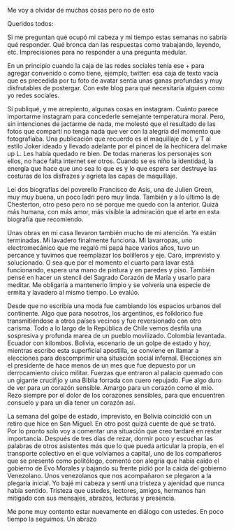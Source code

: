 Me voy a olvidar de muchas cosas pero no de esto

<p>
Queridos todos:
</p>

<p>
Si me preguntan qué ocupó mi cabeza y mi tiempo estas semanas no sabría qué responder. Qué bronca dan las respuestas como <span class="underline">trabajando</span>, <span class="underline">leyendo</span>, etc. Imprecisiones para no responder a una pregunta medular. 
</p>

<p>
En un principio cuando la caja de las redes sociales tenía ese + para agregar convenido o como tiene, ejemplo, twitter: esa caja de texto vacía que es precedida por tu foto de avatar sentía unas ganas profundas y muy disfrutables de postergar. Con este blog para qué necesitaría alguien como yo redes sociales. 
</p>

<p>
Sí publiqué, y me arrepiento, algunas cosas en instagram. Cuánto parece importarme instagram para concederle semejante temperatura moral. Pero, sin intenciones de jactarme de nada, me molestó que el resultado de las fotos que compartí no tenga nada que ver con la alegría del momento que fotografiaba. Una publicación que recuerdo es el maquillaje de L y T al estilo Joker ideado y llevado adelante por el pincel de la hechicera del <span class="underline">make up</span> L. Les había quedado re bien. De todas maneras los personajes son ellos, no hace falta internet ser otros. Cuando se es niño la identidad, la energía que hace que uno sea lo que es y lo que espera ser destruye las costuras de los disfrazes y agrieta las capas de maquillaje. 
</p>

<p>
Leí dos biografías del <span class="underline">poverello</span> Francisco de Asis, una de Julien Green, muy muy buena, un poco ladri pero muy linda. También y a lo último la de Chesterton, otro peso pero no sé porque me quedo con la anterior. Quizá más humana, con más amor, más visible la admiración que el arte en esta biografía que recomiendo. 
</p>

<p>
Unas obras en mi casa llevaron también mucho de mi atención. Ya están terminadas. Mi lavadero finalmente funciona. Mi lavarropas, uno electromecánico que me regaló mi papá hace varios años, tuvo un percance y tuvimos que reemplazar los bolilleros y eje. Caro, imprevisto y solucionado. O sea que por el momento el cuarto para lavar está funcionando, espera una mano de pintura y en paredes y piso. También pensé en hacer un stencil del Sagrado Corazón de María y usarlo para meditar. Me obligaría a mantenerlo limpio y se volvería una especie de ermita y lavadero al mismo tiempo. Lo evalúo.
</p>

<p>
Desde que no escribía una moda fue cambiando los espacios urbanos del continente. Algo que para nosotros, los argentinos, es folklorico fue transmitiéndose a otros países vecinos y fue reversionado con otro carisma. Todo a lo largo de la República de Chile vemos desfila una sospresiva y profunda marea de un pueblo movilizado. Colombia levantada. Ecuador con kilombos. Bolivia, escenario de un golpe de estado y hoy, mientras escribo esta superficial apostilla, se conviene en llamar a elecciones para descomprimir una situación social infernal. Elecciones sin el presidente de hace menos de un mes que fue depuesto por un derrocamiento cívico militar. Fuerzas que entraron al palacio quemado con un gigante crucifijo y una Biblia forrada con cuero repujado. Fue algo duro de ver para un corazón sensible. Amargo para un corazón como el mío. Rezo siempre por el dolor de los corazones sensibles, para que encuentren consuelo y para un día tener un corazón así. 
</p>

<p>
La semana del golpe de estado, imprevisto, en Bolivia coincidió con un retiro que hice en San Miguel. En otro post quizá cuente de qué se trató. Por lo pronto solo voy a comentar una situación que creo tardaré en restar importancia. Después de tres días de rezar, dormir poco y escuchar las palabras de otros asistentes más que lo que pueda articular la propia, en el transporte colectivo en el que volvíamos a capital, uno de los compañeros que se presentó como politólogo, comentó con alegría que había caído el gobierno de Evo Morales y bajando su frente pidió por la caida del gobierno Venezolano. Unos venezolanos que nos acompañaron se plegaron a la plegaría inicial. Yo bajé mi cabeza y sentí una tristeza y ajenidad que nunca había sentido. Tristeza que ustedes, lectores, amigos, hermanos han mitigado con sus mensajes, abrazos, lecturas y presencia. 
</p>

<p>
Me pone muy contento estar nuevamente en diálogo con ustedes. En poco tiempo la seguimos. Un abrazo
</p>
